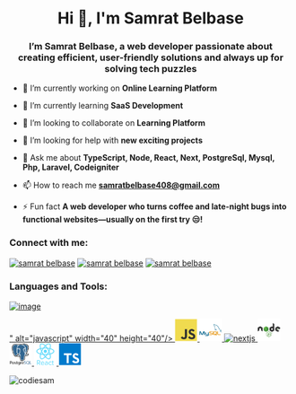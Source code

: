 <h1 align="center">Hi 👋, I'm Samrat Belbase</h1>
<h3 align="center">I’m Samrat Belbase, a web developer passionate about creating efficient, user-friendly solutions and always up for solving tech puzzles</h3>

- 🔭 I’m currently working on **Online Learning Platform**

- 🌱 I’m currently learning **SaaS Development**

- 👯 I’m looking to collaborate on **Learning Platform**

- 🤝 I’m looking for help with **new exciting projects**

- 💬 Ask me about **TypeScript, Node, React, Next, PostgreSql, Mysql, Php, Laravel, Codeigniter**

- 📫 How to reach me **samratbelbase408@gmail.com**

- ⚡ Fun fact **A web developer who turns coffee and late-night bugs into functional websites—usually on the first try 😒!**

<h3 align="left">Connect with me:</h3>
<p align="left">
<a href="https://linkedin.com/in/samrat belbase" target="blank"><img align="center" src="https://raw.githubusercontent.com/rahuldkjain/github-profile-readme-generator/master/src/images/icons/Social/linked-in-alt.svg" alt="samrat belbase" height="30" width="40" /></a>
<a href="https://fb.com/samrat belbase" target="blank"><img align="center" src="https://raw.githubusercontent.com/rahuldkjain/github-profile-readme-generator/master/src/images/icons/Social/facebook.svg" alt="samrat belbase" height="30" width="40" /></a>
<a href="https://instagram.com/samrat belbase" target="blank"><img align="center" src="https://raw.githubusercontent.com/rahuldkjain/github-profile-readme-generator/master/src/images/icons/Social/instagram.svg" alt="samrat belbase" height="30" width="40" /></a>
</p>

<h3 align="left">Languages and Tools:</h3>
<p align="left">
  <a href="https://laravel.org/" target="_blank" rel="noreferrer"> <img src="<img width="2200" height="1100" alt="image" src="https://github.com/user-attachments/assets/73278e24-f8f5-4aa6-9189-e2648187b5ae" />

" alt="javascript" width="40" height="40"/> </a>
  <a href="https://developer.mozilla.org/en-US/docs/Web/JavaScript" target="_blank" rel="noreferrer"> <img src="https://raw.githubusercontent.com/devicons/devicon/master/icons/javascript/javascript-original.svg" alt="javascript" width="40" height="40"/> </a> <a href="https://www.mysql.com/" target="_blank" rel="noreferrer"> <img src="https://raw.githubusercontent.com/devicons/devicon/master/icons/mysql/mysql-original-wordmark.svg" alt="mysql" width="40" height="40"/> </a> <a href="https://nextjs.org/" target="_blank" rel="noreferrer"> <img src="https://cdn.worldvectorlogo.com/logos/nextjs-2.svg" alt="nextjs" width="40" height="40"/> </a> <a href="https://nodejs.org" target="_blank" rel="noreferrer"> <img src="https://raw.githubusercontent.com/devicons/devicon/master/icons/nodejs/nodejs-original-wordmark.svg" alt="nodejs" width="40" height="40"/> </a> <a href="https://www.postgresql.org" target="_blank" rel="noreferrer"> <img src="https://raw.githubusercontent.com/devicons/devicon/master/icons/postgresql/postgresql-original-wordmark.svg" alt="postgresql" width="40" height="40"/> </a> <a href="https://reactjs.org/" target="_blank" rel="noreferrer"> <img src="https://raw.githubusercontent.com/devicons/devicon/master/icons/react/react-original-wordmark.svg" alt="react" width="40" height="40"/> </a> <a href="https://www.typescriptlang.org/" target="_blank" rel="noreferrer"> <img src="https://raw.githubusercontent.com/devicons/devicon/master/icons/typescript/typescript-original.svg" alt="typescript" width="40" height="40"/> </a> </p>

<p><img align="center" src="https://github-readme-stats.vercel.app/api/top-langs?username=codiesam&show_icons=true&locale=en&layout=compact" alt="codiesam" /></p>

